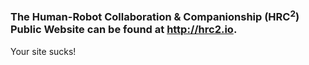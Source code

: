 ### The Human-Robot Collaboration & Companionship (HRC<sup>2</sup>) Public Website can be found at http://hrc2.io.

Your site sucks!
